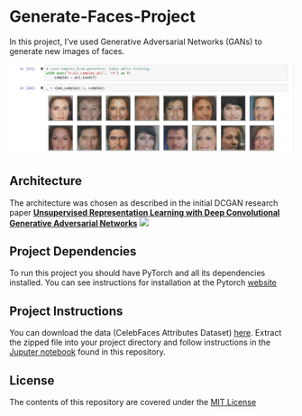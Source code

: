 # Generate-Faces-Project
In this project, I've used Generative Adversarial Networks (GANs) to generate new images of faces.

![](https://github.com/ObinnaIheanachor/Generate-Faces-Project/blob/master/Capture.PNG)

## Architecture
The architecture was chosen as described in the initial DCGAN research paper [**Unsupervised Representation Learning with Deep Convolutional Generative Adversarial Networks**](https://arxiv.org/pdf/1511.06434.pdf)
![](https://camo.githubusercontent.com/45e147fc9dfcf6a8e5df2c9b985078258b9974e3/68747470733a2f2f63646e2d696d616765732d312e6d656469756d2e636f6d2f6d61782f313030302f312a33394e6e6e695f6e685044614c7539416e544c6f57772e706e67)

## Project Dependencies
To run this project you should have PyTorch and all its dependencies installed.
You can see instructions for installation at the Pytorch [website](https://pytorch.org/)

## Project Instructions
You can download the data (CelebFaces Attributes Dataset) [here](https://s3.amazonaws.com/video.udacity-data.com/topher/2018/November/5be7eb6f_processed-celeba-small/processed-celeba-small.zip).
Extract the zipped file into your project directory and follow instructions in the [Juputer notebook](https://github.com/ObinnaIheanachor/Generate-Faces-Project/blob/master/dlnd_face_generation.ipynb) found in this repository.

## License
The contents of this repository are covered under the [MIT License](https://github.com/ObinnaIheanachor/Generate-Faces-Project/blob/master/LICENSE.txt)
